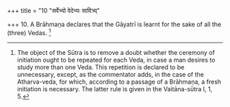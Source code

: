 +++
title = "10 \"सर्वेभ्यो वेदेभ्यः सावित्र्य्"

+++
10. A Brāhmaṇa declares that the Gāyatrī is learnt for the sake of all the (three) Vedas. [^6] 


[^6]:  The object of the Sūtra is to remove a doubt whether the ceremony of initiation ought to be repeated for each Veda, in case a man desires to study more than one Veda. This repetition is declared to be unnecessary, except, as the commentator adds, in the case of the Atharva-veda, for which, according to a passage of a Brāhmaṇa, a fresh initiation is necessary. The latter rule is given in the Vaitāna-sūtra I, 1, 5.
